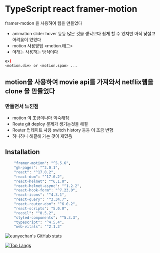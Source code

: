 # TypeScript react framer-motion

framer-motion 을 사용하여 웹을 만들었다

- animation slider hover 등등 많은 것을 생각보다 쉽게 할 수 있지만 아직 낯설고 어려움이 있었다
- motion 사용방법 <motion.태그>
- 아래는 사용하는 방식이다
```sh
ex)
<motion.div> or <motion.span> ...
```
## motion을 사용하여 movie api를 가져와서 netflix웹을 clone 을 만들었다
### 만들면서 느낀점
- motion 이 조금이나마 익숙해짐
- Route git deploy 문제가 생기는것을 해결
- Router 업데이트 사용 switch history 등등 이 조금 변함
- 하나하나 해결해 가는 것이 재밌음

## Installation
```sh
    "framer-motion": "^5.5.6",
    "gh-pages": "^2.0.1",
    "react": "^17.0.2",
    "react-dom": "^17.0.2",
    "react-helmet": "^6.1.0",
    "react-helmet-async": "^1.2.2",
    "react-hook-form": "^7.23.0",
    "react-icons": "^4.3.1",
    "react-query": "^3.34.7",
    "react-router-dom": "^6.0.2",
    "react-scripts": "5.0.0",
    "recoil": "^0.5.2",
    "styled-components": "^5.3.3",
    "typescript": "^4.5.4",
    "web-vitals": "^2.1.3"
```




![eunyechan's GitHub stats](https://github-readme-stats.vercel.app/api?username=eunyechan&show_icons=true&theme=solarized-dark)

[![Top Langs](https://github-readme-stats.vercel.app/api/top-langs/?username=eunyechan&layout=compact&theme=material-palenight&langs_count=6)](https://github.com/anuraghazra/github-readme-stats)
